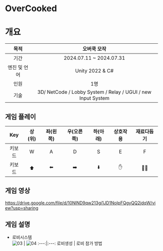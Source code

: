 # OverCooked

# 개요
목적 | 오버쿡 모작
:---:|:---:
기간|2024.07.11 ~ 2024.07.31
엔진 및 언어 | Unity 2022 & C#
인원 | 1명
기술 | 3D/ NetCode / Lobby System / Relay / UGUI / new Input System


##  게임 플레이 
Key|상(위)|좌(왼쪽)|우(오른쪽)|하(아래)|상호작용|재료다듬기
:---:|:---:|:---:|:---:|:---:|:---:|:---:  
키보드|W|A|D|S|E|F
키보드|⬆️|⬅️|➡️|⬇️|✋|🧑‍🍳




## 게임 영상
https://drive.google.com/file/d/10NlND9qw213gi1JD1NoIpFQgyQQ2jdqW/view?usp=sharing  


## 게임 설명  
- 로비시스템  
![03](https://github.com/user-attachments/assets/e88bd2bc-82f8-41bd-96ac-5e6c87ebd624) | ![04](https://github.com/user-attachments/assets/830ccf06-6181-4bcd-bc75-c77624d7a088)
:---:|:---:
로비생성  | 로비 참가 방법 

  




